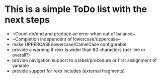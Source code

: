 # This is a simple ToDo list with the next steps

* ~Count do/end and produce an error when out of balance~
* ~Completion independent of lowercase/uppercase~
* make UPPERCASE/lowercase/CamelCase configurable
* provide a warning if rexx is wider than 80 characters (per line or overall?)
* provide navigation support to a label/procedure or first assignment of variable
* provide support for rexx includes (external fragments)
